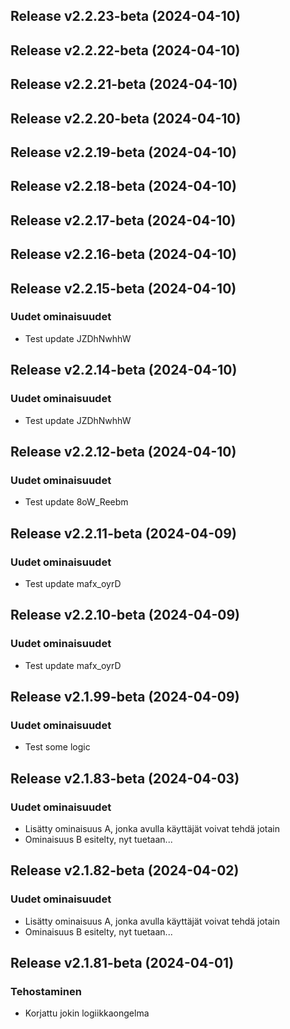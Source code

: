 ## Release v2.2.23-beta (2024-04-10)

## Release v2.2.22-beta (2024-04-10)

## Release v2.2.21-beta (2024-04-10)

## Release v2.2.20-beta (2024-04-10)

## Release v2.2.19-beta (2024-04-10)

## Release v2.2.18-beta (2024-04-10)

## Release v2.2.17-beta (2024-04-10)

## Release v2.2.16-beta (2024-04-10)

## Release v2.2.15-beta (2024-04-10)

### Uudet ominaisuudet

- Test update JZDhNwhhW

## Release v2.2.14-beta (2024-04-10)

### Uudet ominaisuudet

- Test update JZDhNwhhW

## Release v2.2.12-beta (2024-04-10)

### Uudet ominaisuudet

- Test update 8oW_Reebm

## Release v2.2.11-beta (2024-04-09)

### Uudet ominaisuudet

- Test update mafx_oyrD

## Release v2.2.10-beta (2024-04-09)

### Uudet ominaisuudet

- Test update mafx_oyrD

## Release v2.1.99-beta (2024-04-09)

### Uudet ominaisuudet

- Test some logic

## Release v2.1.83-beta (2024-04-03)

### Uudet ominaisuudet

- Lisätty ominaisuus A, jonka avulla käyttäjät voivat tehdä jotain
- Ominaisuus B esitelty, nyt tuetaan...

## Release v2.1.82-beta (2024-04-02)

### Uudet ominaisuudet

- Lisätty ominaisuus A, jonka avulla käyttäjät voivat tehdä jotain
- Ominaisuus B esitelty, nyt tuetaan...

## Release v2.1.81-beta (2024-04-01)

### Tehostaminen

- Korjattu jokin logiikkaongelma
